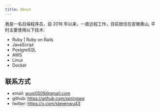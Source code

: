```yaml
---
title: About
---
```



我是一名后端程序员，自 2016 年以来，一直远程工作，目前居住在安徽黄山, 平时主要使用以下技术:

- Ruby | Ruby on Rails
- JavaScript
- PostgreSQL
- AWS
- Linux
- Docker


## 联系方式

- email: wuqi0509@gmail.com
- github: https://github.com/springwq
- twitter: https://x.com/stevenwu43

